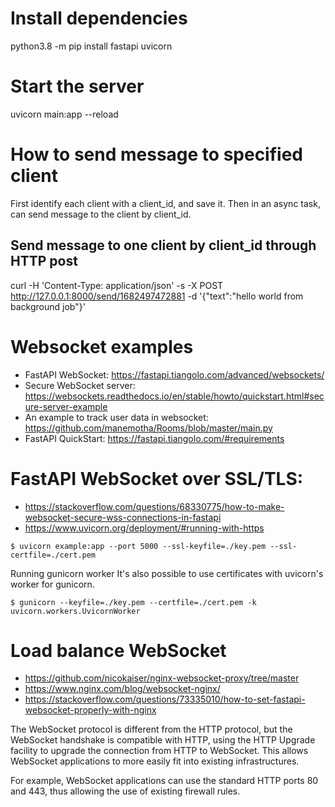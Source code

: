 # Install dependencies
python3.8 -m pip install fastapi uvicorn

# Start the server
uvicorn main:app --reload

# How to send message to specified client

First identify each client with a client_id, and save it.
Then in an async task, can send message to the client by client_id.

## Send message to one client by client_id through HTTP post
curl -H 'Content-Type: application/json' -s -X POST http://127.0.0.1:8000/send/1682497472881 -d '{"text":"hello world from background job"}'

# Websocket examples

* FastAPI WebSocket: https://fastapi.tiangolo.com/advanced/websockets/
* Secure WebSocket server: https://websockets.readthedocs.io/en/stable/howto/quickstart.html#secure-server-example
* An example to track user data in websocket: https://github.com/manemotha/Rooms/blob/master/main.py
* FastAPI QuickStart: https://fastapi.tiangolo.com/#requirements

# FastAPI WebSocket over SSL/TLS:
* https://stackoverflow.com/questions/68330775/how-to-make-websocket-secure-wss-connections-in-fastapi
* https://www.uvicorn.org/deployment/#running-with-https

```
$ uvicorn example:app --port 5000 --ssl-keyfile=./key.pem --ssl-certfile=./cert.pem
```

Running gunicorn worker
It's also possible to use certificates with uvicorn's worker for gunicorn.
```
$ gunicorn --keyfile=./key.pem --certfile=./cert.pem -k uvicorn.workers.UvicornWorker
```

# Load balance WebSocket
* https://github.com/nicokaiser/nginx-websocket-proxy/tree/master
* https://www.nginx.com/blog/websocket-nginx/
* https://stackoverflow.com/questions/73335010/how-to-set-fastapi-websocket-properly-with-nginx

The WebSocket protocol is different from the HTTP protocol, but the WebSocket handshake is compatible with HTTP, using the HTTP Upgrade facility to upgrade the connection from HTTP to WebSocket. This allows WebSocket applications to more easily fit into existing infrastructures. 

For example, WebSocket applications can use the standard HTTP ports 80 and 443, thus allowing the use of existing firewall rules.
